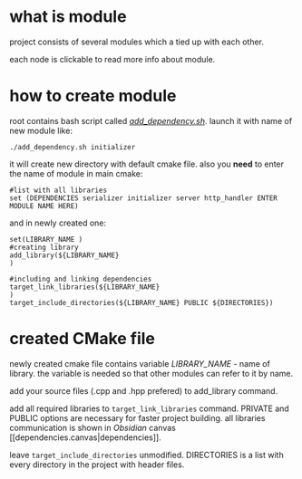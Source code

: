 # what is module
project consists of several modules which a tied up with each other. 

each node is clickable to read more info about module.

# how to create module
root contains bash script called [*add_dependency.sh*](https://github.com/LeeDoor/hex_chess_backend/blob/main/add_dependency.sh). launch it with name of new module like:
```
./add_dependency.sh initializer
```
it will create new directory with default cmake file. also you **need** to enter the name of module in main cmake:
```
#list with all libraries
set (DEPENDENCIES serializer initializer server http_handler ENTER MODULE NAME HERE)
```
and in newly created one:
```
set(LIBRARY_NAME )
#creating library
add_library(${LIBRARY_NAME}
)

#including and linking dependencies
target_link_libraries(${LIBRARY_NAME} 
)
target_include_directories(${LIBRARY_NAME} PUBLIC ${DIRECTORIES})
```

# created CMake file
newly created cmake file contains variable *LIBRARY_NAME* - name of library. the variable is needed so that other modules can refer to it by name.

add your source files (.cpp and .hpp prefered) to add_library command. 

add all required libraries to `target_link_libraries` command. PRIVATE and PUBLIC options are necessary for faster project building. all libraries communication is shown in *Obsidian* canvas [[dependencies.canvas|dependencies]].

leave `target_include_directories` unmodified. DIRECTORIES is a list with every directory in the project with header files.